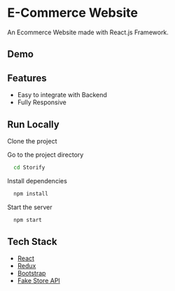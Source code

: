 # E-Commerce Website

An Ecommerce Website made with React.js Framework.


## Demo


## Features

- Easy to integrate with Backend
- Fully Responsive


## Run Locally

Clone the project

Go to the project directory

```bash
  cd Storify
```

Install dependencies

```bash
  npm install
```

Start the server

```bash
  npm start
```



## Tech Stack

* [React](https://reactjs.org/)
* [Redux](https://redux.js.org/)
* [Bootstrap](https://getbootstrap.com/)
* [Fake Store API](https://fakestoreapi.com/)





